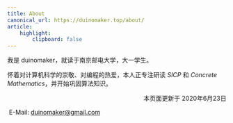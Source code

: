 ```yaml
---
title: About
canonical_url: https://duinomaker.top/about/
article:
    highlight:
        clipboard: false
---
```


我是 duinomaker，就读于南京邮电大学，大一学生。

怀着对计算机科学的崇敬、对编程的热爱，本人正专注研读 *SICP* 和 *Concrete Mathematics*，并开始巩固算法知识。

<p style="text-align: right;">本页面更新于 2020年6月23日</p>

<i class="fas fa-envelope"></i>&nbsp;E-Mail: <a target="_blank" rel="external nofollow noopener noreferrer" title="duinomaker's E-Mail" href="mailto:duinomaker@gmail.com">duinomaker@gmail.com</a>
